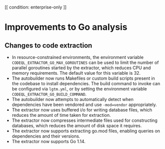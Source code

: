 [[ condition: enterprise-only ]]

# Improvements to Go analysis

## Changes to code extraction

* In resource-constrained environments, the environment variable `CODEQL_EXTRACTOR_GO_MAX_GOROUTINES` can be used to limit the
  number of parallel goroutines started by the extractor, which reduces CPU and memory requirements. The default value for this
  variable is 32.
* The autobuilder now runs Makefiles or custom build scripts present in the codebase to install dependencies. The build command
  to invoke can be configured via `lgtm.yml`, or by setting the environment variable `CODEQL_EXTRACTOR_GO_BUILD_COMMAND`.
* The autobuilder now attempts to automatically detect when dependencies have been vendored and use `-mod=vendor` appropriately.
* The extractor now uses buffered i/o for writing database files, which reduces the amount of time taken for extraction.
* The extractor now compresses intermediate files used for constructing databases, which reduces the amount of disk space it requires.
* The extractor now supports extracting go.mod files, enabling queries on dependencies and their versions.
* The extractor now supports Go 1.14.
